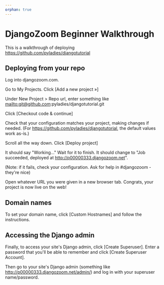 ```yaml
---
orphan: true
---
```


# DjangoZoom Beginner Walkthrough

This is a walkthrough of deploying <https://github.com/pyladies/djangotutorial>

## Deploying from your repo

Log into djangozoom.com.

Go to My Projects. Click \[Add a new project »\]

Under New Project > Repo url, enter something like <mailto:git@github.com>:pyladies/djangotutorial.git

Click \[Checkout code & continue\]

Check that your configuration matches your project, making changes if needed. (For <https://github.com/pyladies/djangotutorial>, the default values work as-is.)

Scroll all the way down. Click \[Deploy project\]

It should say "Working..." Wait for it to finish.  It should change to "Job succeeded, deployed at <http://p00000333.djangozoom.net>".

(Note: if it fails, check your configuration. Ask for help in #djangozoom - they're nice)

Open whatever URL you were given in a new browser tab.  Congrats, your project is now live on the web!

## Domain names

To set your domain name, click \[Custom Hostnames\] and follow the instructions.

## Accessing the Django admin

Finally, to access your site's Django admin, click \[Create Superuser\].  Enter a password that you'll be able to remember and click \[Create Superuser Account\].

Then go to your site's Django admin (something like <http://p00000333.djangozoom.net/admin/>) and log in with your superuser name/password.
